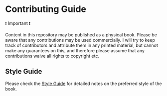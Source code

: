 # Contributing Guide

❗ Important ❗

Content in this repository may be published as a physical book. Please be aware that any contributions may be used commercially. I will try to keep track of contributors and attribute them in any printed material, but cannot make any guarantees on this, and therefore please assume that any contributions waive all rights to copyright etc.

## Style Guide

Please check the [Style Guide](./style-guide.md) for detailed notes on the preferred style of the book.

